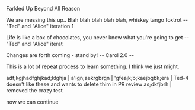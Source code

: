 Farkled 
Up
Beyond
All
Reason

We are messing this up..
Blah blah blah blah blah, whiskey tango foxtrot
-- "Ted" and "Alice" iteration 1

Life is like a box of chocolates, you never know what you're going to get
-- "Ted" and "Alice" iterat

Changes are forth coming - stand by!
-- Carol 2.0 --

This is a lot of repeat process to learn something.  I think we just might.

adf;kgjhadfghjkad;klghja  |
a'lgn;aekrgbrgn           |
'gfeajk;b;kaejbgbk;era    | Ted-4 doesn't like these and wants to delete thim in PR review
as;dkfjbrh                |
removed the crazy test

now we can continue
